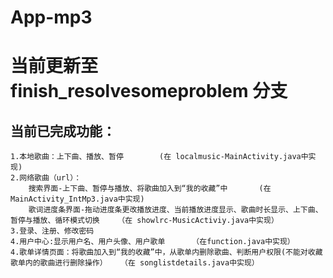 # App-mp3
当前更新至 finish_resolvesomeproblem 分支
======
当前已完成功能：
------
    1.本地歌曲：上下曲、播放、暂停        (在 localmusic-MainActivity.java中实现)
    2.网络歌曲（url）：
        搜索界面-上下曲、暂停与播放、将歌曲加入到“我的收藏”中       (在 MainActivity_IntMp3.java中实现)                 
        歌词进度条界面-拖动进度条更改播放进度、当前播放进度显示、歌曲时长显示、上下曲、暂停与播放、循环模式切换    （在 showlrc-MusicActiviy.java中实现）
    3.登录、注册、修改密码
    4.用户中心:显示用户名、用户头像、用户歌单      （在function.java中实现）
    4.歌单详情页面：将歌曲加入到“我的收藏”中，从歌单内删除歌曲、判断用户权限(不能对收藏歌单内的歌曲进行删除操作）   （在 songlistdetails.java中实现）
